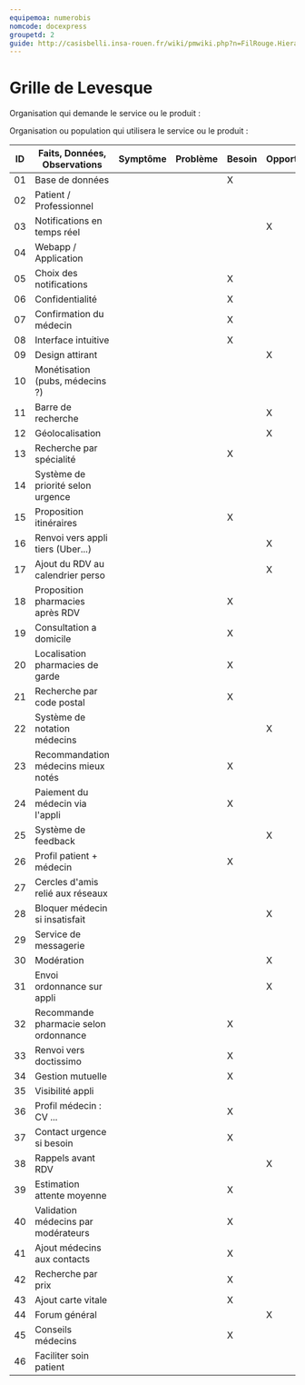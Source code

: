 ```yaml
---
equipemoa: numerobis
nomcode: docexpress
groupetd: 2
guide: http://casisbelli.insa-rouen.fr/wiki/pmwiki.php?n=FilRouge.HierachiserBesoins
---
```


# Grille de Levesque

Organisation qui demande le service ou le produit :

Organisation ou population qui utilisera le service ou le produit :

| ID | Faits, Données, Observations          | Symptôme | Problème | Besoin | Opportunité | Solution | Objectif | Relatif à | Hors-sujet |
|----|---------------------------------------|----------|----------|--------|-------------|----------|----------|-----------|------------|
| 01 | Base de données             	         |          |          |   X    |             |          |          |           |            |
| 02 | Patient / Professionnel    	         |          |          |        |             |          |          |           |            |
| 03 | Notifications en temps réel           |          |          |        |     X       |          |          |           |            |
| 04 | Webapp / Application         	     |          |          |        |             |          |          |           |            |
| 05 | Choix des notifications   	         |          |          |   X    |             |          |          |           |            |
| 06 | Confidentialité                       |          |          |   X    |             |          |          |           |            |
| 07 | Confirmation du médecin               |          |          |   X    |             |          |          |           |            |
| 08 | Interface intuitive                   |          |          |   X    |             |          |          |           |            |
| 09 | Design attirant                       |          |          |        |     X       |          |          |           |            |
| 10 | Monétisation (pubs, médecins ?)       |          |          |        |             |          |          |           |            |
| 11 | Barre de recherche                    |          |          |        |     X       |          |          |           |            |
| 12 | Géolocalisation                       |          |          |        |     X       |          |          |           |            |
| 13 | Recherche par spécialité              |          |          |   X    |             |          |          |           |            |
| 14 | Système de priorité selon urgence     |          |          |        |             |          |          |           |            |
| 15 | Proposition itinéraires               |          |          |   X    |             |          |          |           |            |
| 16 | Renvoi vers appli tiers (Uber...)     |          |          |        |     X       |          |          |           |            |
| 17 | Ajout du RDV au calendrier perso      |          |          |        |     X       |          |          |           |            |
| 18 | Proposition pharmacies après RDV      |          |          |   X    |             |          |          |           |            |
| 19 | Consultation a domicile               |          |          |   X    |             |          |          |           |            |
| 20 | Localisation pharmacies de garde      |          |          |   X    |             |          |          |           |            |
| 21 | Recherche par code postal             |          |          |   X    |             |          |          |           |            |
| 22 | Système de notation médecins          |          |          |        |      X      |          |          |           |            |
| 23 | Recommandation médecins mieux notés   |          |          |   X    |             |          |          |           |            |
| 24 | Paiement du médecin via l'appli       |          |          |   X    |             |          |          |           |            |
| 25 | Système de feedback                   |          |          |        |      X      |          |          |           |            |
| 26 | Profil patient + médecin              |          |          |   X    |             |          |          |           |            |
| 27 | Cercles d'amis relié aux réseaux      |          |          |        |             |          |          |           |            |
| 28 | Bloquer médecin si insatisfait        |          |          |        |      X      |          |          |           |            |
| 29 | Service de messagerie                 |          |          |        |             |          |          |           |            |
| 30 | Modération                            |          |          |        |      X      |          |          |           |            |
| 31 | Envoi ordonnance sur appli            |          |          |        |      X      |          |          |           |            |
| 32 | Recommande pharmacie selon ordonnance |          |          |   X    |             |          |          |           |            |
| 33 | Renvoi vers doctissimo                |          |          |   X    |             |          |          |           |            |
| 34 | Gestion mutuelle                      |          |          |   X    |             |          |          |           |            |
| 35 | Visibilité appli                      |          |          |        |             |          |          |           |            |
| 36 | Profil médecin : CV ...               |          |          |   X    |             |          |          |           |            |
| 37 | Contact urgence si besoin             |          |          |   X    |             |          |          |           |            |
| 38 | Rappels avant RDV                     |          |          |        |      X      |          |          |           |            |
| 39 | Estimation attente moyenne            |          |          |   X    |             |          |          |           |            |
| 40 | Validation médecins par modérateurs   |          |          |   X    |             |          |          |           |            |
| 41 | Ajout médecins aux contacts           |          |          |   X    |             |          |          |           |            |
| 42 | Recherche par prix                    |          |          |   X    |             |          |          |           |            |
| 43 | Ajout carte vitale                    |          |          |   X    |             |          |          |           |            |
| 44 | Forum général                         |          |          |        |      X      |          |          |           |            |
| 45 | Conseils médecins                     |          |          |   X    |             |          |          |           |            |
| 46 | Faciliter soin patient                |          |          |        |             |          |    X     |           |            |
